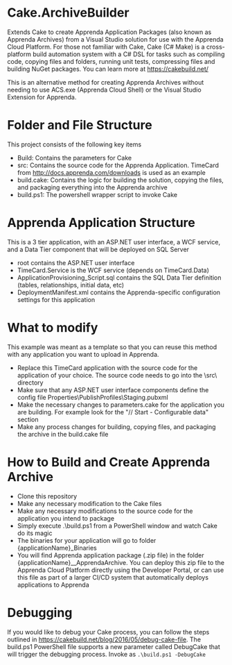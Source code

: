 # Cake.ArchiveBuilder
Extends Cake to create Apprenda Application Packages (also known as Apprenda Archives) from a Visual Studio solution for use with the Apprenda Cloud Platform. For those not familiar with Cake, Cake (C# Make) is a cross-platform build automation system with a C# DSL for tasks such as compiling code, copying files and folders, running unit tests, compressing files and building NuGet packages. You can learn more at https://cakebuild.net/

This is an alternative method for creating Apprenda Archives without needing to use ACS.exe (Apprenda Cloud Shell) or the Visual Studio Extension for Apprenda.

# Folder and File Structure
This project consists of the following key items
- Build: Contains the parameters for Cake
- src: Contains the source code for the Apprenda Application. TimeCard from http://docs.apprenda.com/downloads is used as an example
- build.cake: Contains the logic for building the solution, copying the files, and packaging everything into the Apprenda archive
- build.ps1: The powershell wrapper script to invoke Cake

# Apprenda Application Structure
This is a 3 tier application, with an ASP.NET user interface, a WCF service, and a Data Tier component that will be deployed on SQL Server
- root contains the ASP.NET user interface
- TimeCard.Service is the WCF service (depends on TimeCard.Data)
- ApplicationProvisioning_Script.sql contains the SQL Data Tier definition (tables, relationships, initial data, etc)
- DeploymentManifest.xml contains the Apprenda-specific configuration settings for this application

# What to modify
This example was meant as a template so that you can reuse this method with any application you want to upload in Apprenda.
- Replace this TimeCard application with the source code for the application of your choice. The source code needs to go into the \src\ directory
- Make sure that any ASP.NET user interface components define the config file Properties\PublishProfiles\Staging.pubxml
- Make the necessary changes to parameters.cake for the application you are building. For example look for the "// Start - Configurable data" section
- Make any process changes for building, copying files, and packaging the archive in the build.cake file

# How to Build and Create Apprenda Archive
- Clone this repository
- Make any necessary modification to the Cake files
- Make any necessary modifications to the source code for the application you intend to package
- Simply execute .\build.ps1 from a PowerShell window and watch Cake do its magic
- The binaries for your application will go to folder {applicationName}_Binaries
- You will find Apprenda application package (.zip file) in the folder {applicationName}__ApprendaArchive. You can deploy this zip file to the Apprenda Cloud Platform directly using the Developer Portal, or can use this file as part of a larger CI/CD system that automatically deploys applications to Apprenda

# Debugging
If you would like to debug your Cake process, you can follow the steps outlined in https://cakebuild.net/blog/2016/05/debug-cake-file. The build.ps1 PowerShell file supports a new parameter called DebugCake that will trigger the debugging process. Invoke as `.\build.ps1 -DebugCake`
